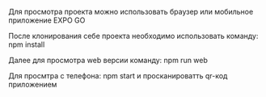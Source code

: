 Для просмотра проекта можно использовать браузер или мобильное приложение EXPO GO

После клонирования себе проекта необходимо использовать команду:
npm install

Далее для просмотра web версии команду:
npm run web

Для просмтра с телефона:
npm start
и просканироватть qr-код приложением

